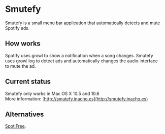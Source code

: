 # Smutefy

Smutefy is a small menu bar application that automatically detects and mute Spotify ads.

## How works

Spotify uses growl to show a notification when a song changes. Smutefy uses growl log to detect ads and automatically changes the audio interface to mute the ad.

## Current status

Smutefy only works in Mac OS X 10.5 and 10.6  
More information: [http://smutefy.inacho.es](http://smutefy.inacho.es)

## Alternatives
[SpotiFree](https://github.com/ArtemGordinsky/SpotiFree).